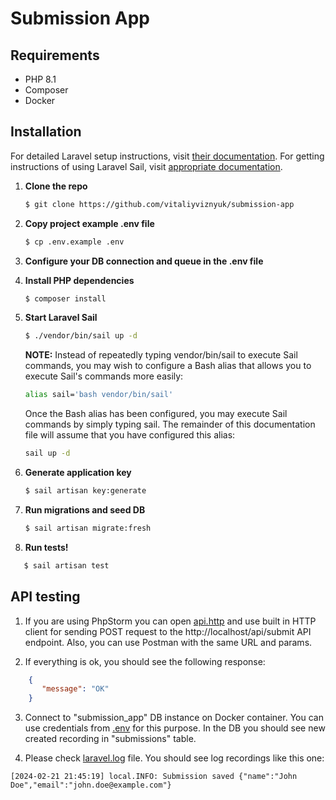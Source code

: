 Submission App
==============

## Requirements

* PHP 8.1
* Composer
* Docker

## Installation

For detailed Laravel setup instructions, visit [their documentation](https://laravel.com/docs/10.x/installation).
For getting instructions of using Laravel Sail, visit [appropriate documentation](https://laravel.com/docs/10.x/sail).

1. **Clone the repo**

   ```sh
   $ git clone https://github.com/vitaliyviznyuk/submission-app
   ```
2. **Copy project example .env file**

   ```sh
   $ cp .env.example .env
   ```

3. **Configure your DB connection and queue in the .env file**

4. **Install PHP dependencies**

   ```sh
   $ composer install
   ```

5. **Start Laravel Sail**
   ```sh
   $ ./vendor/bin/sail up -d
   ```

   **NOTE:**
   Instead of repeatedly typing vendor/bin/sail to execute Sail commands, you may wish to configure a Bash alias that allows you to execute Sail's commands more easily:

   ```sh
   alias sail='bash vendor/bin/sail'
   ```

   Once the Bash alias has been configured, you may execute Sail commands by simply typing sail. The remainder of this documentation file will assume that you have configured this alias:

   ```sh
   sail up -d
   ```

6. **Generate application key**

   ```sh
   $ sail artisan key:generate
   ```

7. **Run migrations and seed DB**
   ```sh
   $ sail artisan migrate:fresh
   ```

8. **Run tests!**
```sh
   $ sail artisan test
   ```

## API testing

1. If you are using PhpStorm you can open [api.http](api.http) and use built in HTTP client for sending POST request to the http://localhost/api/submit API endpoint. Also, you can use Postman with the same URL and params.

2. If everything is ok, you should see the following response:
```json
    {
       "message": "OK"
    }
```

3. Connect to "submission_app" DB instance on Docker container. You can use credentials from [.env](.env) for this purpose. In the DB you should see new created recording in "submissions" table.

4. Please check [laravel.log](storage/logs/laravel.log) file. You should see log recordings like this one:

```text
[2024-02-21 21:45:19] local.INFO: Submission saved {"name":"John Doe","email":"john.doe@example.com"} 
   ```
